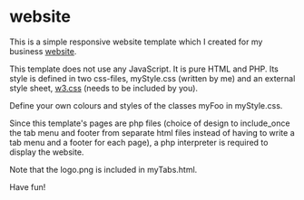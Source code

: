 # website
This is a simple responsive website template which I created for my business [website](https://www.promasta.com/).

This template does not use any JavaScript. It is pure HTML and PHP. 
Its style is defined in two css-files, myStyle.css (written by me) and an external style sheet, [w3.css](https://www.w3schools.com/w3css/) (needs to be included by you). 

Define your own colours and styles of the classes myFoo in myStyle.css. 

Since this template's pages are php files (choice of design to include_once the tab menu and footer from separate html files instead of having to write a tab menu and a footer for each page), a php interpreter is required to display the website.

Note that the logo.png is included in myTabs.html.

Have fun!

